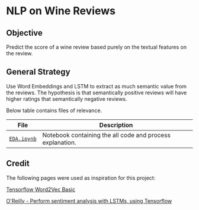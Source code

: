 # NLP on Wine Reviews

## Objective

Predict the score of a wine review based purely on the textual features on the review.

## General Strategy

Use Word Embeddings and LSTM to extract as much semantic value from the reviews. The hypothesis is that semantically positive reviews will have higher ratings that semantically negative reviews.

Below table contains files of relevance.

| File  | Description  |
|---|---|
| [`EDA.ipynb`](https://github.com/johannesharmse/wine_nlp/blob/master/src/EDA/EDA.ipynb)  | Notebook containing the all code and process explanation.  |

## Credit

The following pages were used as inspiration for this project:

[Tensorflow Word2Vec Basic](https://github.com/tensorflow/tensorflow/blob/master/tensorflow/examples/tutorials/word2vec/word2vec_basic.py)

[O'Reilly - Perform sentiment analysis with LSTMs, using Tensorflow](https://www.oreilly.com/learning/perform-sentiment-analysis-with-lstms-using-tensorflow)